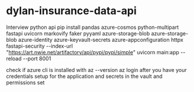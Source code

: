 # dylan-insurance-data-api
Interview python api
pip install pandas azure-cosmos python-multipart fastapi uvicorn markovify faker pyyaml azure-storage-blob azure-storage-blob azure-identity azure-keyvault-secrets azure-appconfiguration httpx fastapi-security --index-url "https://art.nwie.net/artifactory/api/pypi/pypi/simple"
uvicorn main:app --reload --port 8001

check if azure cli is installed with az --version
az login after you have your credentials setup for the application and secrets in the vault and permissions set


